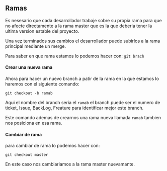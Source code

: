 ## Ramas

Es nesesario que cada desarrollador trabaje sobre su propia rama para que no afecte directamente a la rama master que es la que deberia tener la ultima version estable del proyecto.

Una vez terminados sus cambios el desarrollador puede subirlos a la rama principal mediante un merge.

Para saber en que rama estamos lo podemos hacer con:
`
git brach
`

#### Crear una nueva rama

Ahora para hacer un nuevo branch a patir de la rama en la que estamos lo haremos con el siguiente comando:

`git checkout -b ramab`

Aqui el nombre del branch seria el `ramab` el branch puede ser el numero de ticket, Issue, BackLog, Freature para identificar mejor este branch.

Este comando ademas de crearnos una rama nueva llamada `ramab` tambien nos posiciona en esa rama.

#### Cambiar de rama

para cambiar de rama lo podemos hacer con:

`
git checkout master
`

En este caso nos cambiariamos a la rama master nuevamante.
